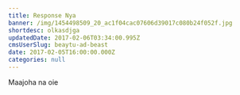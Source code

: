 ```yaml
---
title: Response Nya
banner: /img/1454498509_20_ac1f04cac07606d39017c080b24f052f.jpg
shortdesc: olkasdjga
updatedDate: 2017-02-06T03:34:00.995Z
cmsUserSlug: beaytu-ad-beast
date: 2017-02-05T16:00:00.000Z
categories: null
---
```


Maajoha na oie
